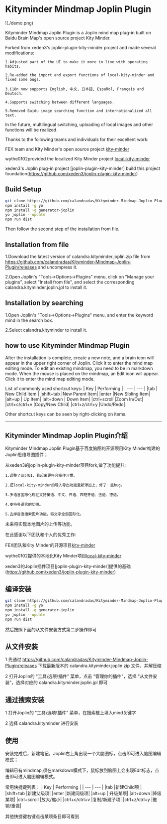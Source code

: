 # Kityminder Mindmap Joplin Plugin

!(./demo.png)

Kityminder Mindmap Joplin Plugin is a Joplin mind map plug-in built on Baidu Brain Map's open source project Kity Minder.

Forked from xeden3's joplin-plugin-kity-minder project and made several modifications:

    1.Adjusted part of the UI to make it more in line with operating habits.

    2.Re-added the import and export functions of local-kity-minder and fixed some bugs.

    3.i18n now supports English, 中文, 日本語, Español, Français and Deutsch. 
    
    4.Supports switching between different languages.

    5.Removed Baidu image searching function and internationalized all text. 

In the future, multilingual switching, uploading of local images and other functions will be realized.

Thanks to the following teams and individuals for their excellent work:

FEX team and Kity Minder's open source project [kity-minder](https://github.com/fex-team/kityminder-editor.git)

wythe0102provided the localized Kity Minder project [local-kity-minder](https://github.com/wythe0102/local-kity-minder)

xeden3's Joplin plug-in project [joplin-plugin-kity-minder] build this project foundation(https://github.com/xeden3/joplin-plugin-kity-minder)

## Build Setup

```bash
git clone https://github.com/calandradas/Kityminder-Mindmap-Joplin-Plugin.git
npm install -g yo
npm install -g generator-joplin
yo joplin --update
npm run dist
```

Then follow the second step of the installation from file.

## Installation from file

1.Download the latest version of calandra.kityminder.joplin.zip file from https://github.com/calandradas/Kityminder-Mindmap-Joplin-Plugin/releases and uncompress it.

2.Open Joplin's "Tools->Options->Plugins" menu, click on "Manage your plugins", select "Install from file", and select the corresponding calandra.kityminder.joplin.jpl to install it.

## Installation by searching

1.Open Joplin's "Tools->Options->Plugins" menu, and enter the keyword mind in the search box.

2.Select calandra.kityminder to install it.

## how to use Kityminder Mindmap Plugin

After the installation is complete, create a new note, and a brain icon will appear in the upper right corner of Joplin. Click it to enter the mind map editing mode. To edit an existing mindmap, you need to be in markdown mode. When the mouse is placed on the mindmap, an Edit icon will appear. Click it to enter the mind map editing mode.

List of commonly used shortcut keys:
|   Key  |  Performing   |
| --- | --- |
|tab  | New Child Item  |
|shift+tab |New Parent Item|
|enter |New Sibling Item|
|alt+up  | Up Item|
|alt+down  | Down Item|
|ctrl+scroll |Zoom In/Out|
|ctrl+c/ctrl+v |Copy/New Child|
|ctrl+z/ctrl+y |Undo/Redo|

Other shortcut keys can be seen by right-clicking on items.

----

## Kityminder Mindmap Joplin Plugin介绍

Kityminder Mindmap Joplin Plugin基于百度脑图的开源项目Kity Minder构建的Joplin思维导图插件；

从xeden3的joplin-plugin-kity-minder项目fork,做了功能提升:

    1.调整了部分UI，看起来更符合操作习惯。

    2.把local-kity-minder的导入导出功能重新添加上，修了一些bug。

    3.多语言国际化现在支持英语、中文、日语、西班牙语、法语、德语。
    
    4.支持多语言的切换。

    5.去掉百度搜索图片功能，将文字全部国际化。

未来将实现本地图片的上传等功能。

在此感谢以下团队和个人的优秀工作:

FEX团队和Kity Minder的开源项目[kity-minder](https://github.com/fex-team/kityminder-editor.git)

wythe0102提供的本地化Kity Minder项目[local-kity-minder](https://github.com/wythe0102/local-kity-minder)

xeden3的Joplin插件项目[joplin-plugin-kity-minder]提供的基础(https://github.com/xeden3/joplin-plugin-kity-minder)


## 编译安装

```bash
git clone https://github.com/calandradas/Kityminder-Mindmap-Joplin-Plugin.git
npm install -g yo
npm install -g generator-joplin
yo joplin --update
npm run dist
```

然后按照下面的从文件安装方式第二步操作即可

## 从文件安装

1 先通过 https://github.com/calandradas/Kityminder-Mindmap-Joplin-Plugin/releases 下载最新版本的 calandra.kityminder.joplin.zip 文件，并解压缩

2 打开Joplin的 "工具\选项\插件" 菜单，点击 "管理你的插件"，选择 "从文件安装"，选择对应的 calandra.kityminder.joplin.jpl 即可

## 通过搜索安装

1 打开Joplin的 "工具\选项\插件" 菜单，在搜索框上填入mind关键字

2 选择 calandra.kityminder 进行安装

## 使用

安装完成后，新建笔记，Joplin右上角出现一个大脑图标，点击即可进入脑图编辑模式；

编辑已有mindmap,须在markdown模式下，鼠标放到脑图上会出现Edit标志，点击即可进入脑图编辑模式。

常用快捷键列表：
|   Key  |  Performing   |
| --- | --- |
|tab  |新建Child项  |
|shift+tab |新建父级项|
|enter |新建同级项|
|alt+up  | 升级某项|
|alt+down  |降级某项|
|ctrl+scroll |放大/缩小|
|ctrl+c/ctrl+v |复制/新建子项|
|ctrl+z/ctrl+y |撤销/重做|

其他快捷键右键点击某项条目即可看到
